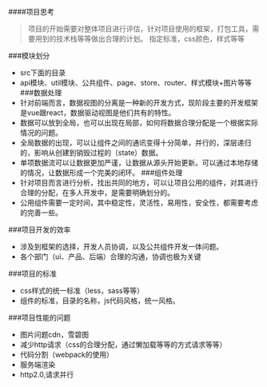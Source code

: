 ####项目思考
> 项目的开始需要对整体项目进行评估，针对项目使用的框架，打包工具，需要用到的技术栈等等做出合理的计划。
> 指定标准，css颜色，样式等等

###模块划分
* src下面的目录
* api模块、util模块、公共组件、page、store、router、样式模块+图片等等
###数据处理
* 针对前端而言，数据视图的分离是一种新的开发方式，现阶段主要的开发框架是vue跟react，数据驱动视图是他们共有的特性。
* 数据可以放到全局，也可以出现在局部，如何将数据合理分配是一个根据实际情况的问题。
* 全局数据的出现，可以让组件之间的通讯变得十分简单，并行的，深层递归的，影响从创建到销毁过程的（state）数据。
* 单项数据流可以让数据更加严谨，让数据从源头开始更新。可以通过本地存储的情况，让数据形成一个完美的闭环。
###组件处理
* 针对项目而言进行分析，找出共同的地方，可以让项目公用的组件，对其进行合理的分配，在多人开发中，是需要明确划分的。
* 公用组件需要一定时间，其中稳定性，灵活性，易用性，安全性，都需要考虑的完善一些。

###项目开发的效率
* 涉及到框架的选择，开发人员协调，以及公共组件开发一体问题。
* 各个部门（ui、产品、后端）合理的沟通，协调也极为关键

###项目的标准
* css样式的统一标准（less，sass等等）
* 组件的标准，目录的名称，js代码风格，统一风格。

###项目性能的问题
* 图片问题cdn，雪碧图
* 减少http请求（css的合理分配，通过懒加载等等的方式请求等等）
* 代码分割（webpack的使用）
* 服务端渲染
* http2.0,请求并行
